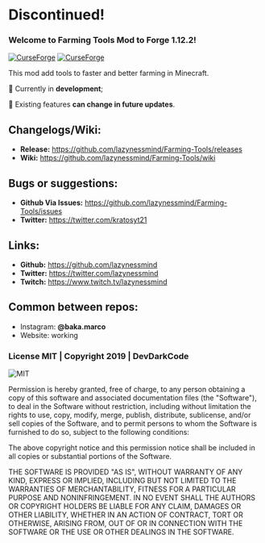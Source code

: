 # Discontinued!

### Welcome to Farming Tools Mod to Forge 1.12.2!

[![CurseForge](http://cf.way2muchnoise.eu/full_331657_downloads.svg)](https://www.curseforge.com/minecraft/mc-mods/farming-tools) [![CurseForge](http://cf.way2muchnoise.eu/versions/331657.svg)](https://www.curseforge.com/minecraft/mc-mods/farming-tools)

This mod add tools to faster and better farming in Minecraft.

&#x1F534; Currently in **development**;

&#x1F535; Existing features **can change in future updates**.

## Changelogs/Wiki:

- **Release:** https://github.com/lazynessmind/Farming-Tools/releases
- **Wiki:** https://github.com/lazynessmind/Farming-Tools/wiki

## Bugs or suggestions:

- **Github Via Issues:** https://github.com/lazynessmind/Farming-Tools/issues
- **Twitter:** https://twitter.com/kratosyt21
	
## Links:

- **Github:** https://github.com/lazynessmind
- **Twitter:**  https://twitter.com/lazynessmind
- **Twitch:** https://www.twitch.tv/lazynessmind

## Common between repos:
  
* Instagram:
  **@baka.marco**
* Website:
  working
  
### License MIT | Copyright 2019 | DevDarkCode

![MIT](https://opensource.org/files/OSI_Approved_License.png)

Permission is hereby granted, free of charge, to any person obtaining a copy of this software and associated documentation files (the "Software"), to deal in the Software without restriction, including without limitation the rights to use, copy, modify, merge, publish, distribute, sublicense, and/or sell copies of the Software, and to permit persons to whom the Software is furnished to do so, subject to the following conditions:

The above copyright notice and this permission notice shall be included in all copies or substantial portions of the Software.

THE SOFTWARE IS PROVIDED "AS IS", WITHOUT WARRANTY OF ANY KIND, EXPRESS OR IMPLIED, INCLUDING BUT NOT LIMITED TO THE WARRANTIES OF MERCHANTABILITY, FITNESS FOR A PARTICULAR PURPOSE AND NONINFRINGEMENT. IN NO EVENT SHALL THE AUTHORS OR COPYRIGHT HOLDERS BE LIABLE FOR ANY CLAIM, DAMAGES OR OTHER LIABILITY, WHETHER IN AN ACTION OF CONTRACT, TORT OR OTHERWISE, ARISING FROM, OUT OF OR IN CONNECTION WITH THE SOFTWARE OR THE USE OR OTHER DEALINGS IN THE SOFTWARE.
